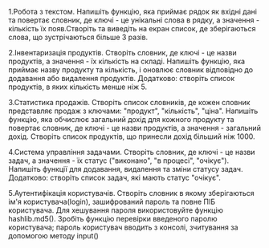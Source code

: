 1.Робота з текстом. Напишіть функцію, яка приймає рядок як вхідні дані та повертає словник, де ключі - це унікальні слова в рядку, а значення - кількість їх появ.Створіть та виведіть на екран список, де зберігаються слова, що зустрічаються більше 3 разів. 

2.Інвентаризація продуктів. Створіть словник, де ключі - це назви продуктів, а значення - їх кількість на складі. Напишіть функцію, яка приймає назву продукту та кількість, і оновлює словник відповідно до додавання або видалення продуктів. Додатково: створіть список продуктів, в яких кількість менше ніж 5.

3.Статистика продажів. Створіть список словників, де кожен словник представляє продаж з ключами: "продукт", "кількість", "ціна". Напишіть функцію, яка обчислює загальний дохід для кожного продукту та повертає словник, де ключі - це назви продуктів, а значення - загальний дохід. Створіть список продуктів, що принесли дохід більший ніж 1000.

4.Система управління задачами. Створіть словник, де ключі - це назви задач, а значення - їх статус ("виконано", "в процесі", "очікує"). Напишіть функції для додавання, видалення та зміни статусу задач. Додатково: створіть список задач, які мають статус "очікує".

5.Аутентифікація користувачів. Створіть словник в якому зберігаються ім'я користувача(login), зашифрований пароль та повне ПІБ користувача. Для хешування пароля використовуйте функцію hashlib.md5().  Зробіть функцію перевірки введеного паролю користувача; пароль користувач вводить з консолі, зчитування за допомогою методу input()
